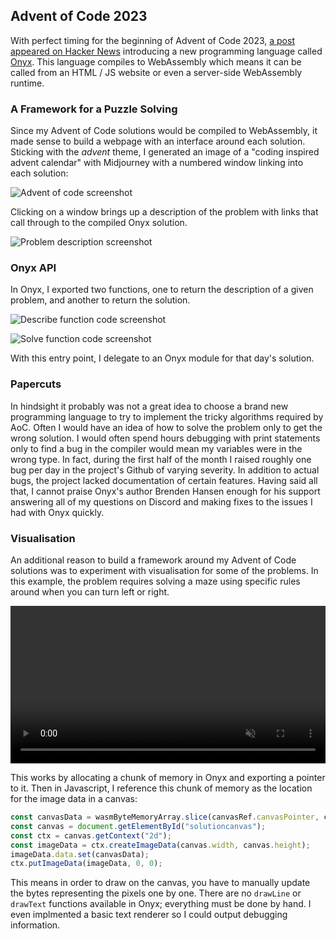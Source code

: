 ## Advent of Code 2023

With perfect timing for the beginning of Advent of Code 2023, [a post appeared on Hacker News](https://news.ycombinator.com/item?id=38489340) 
introducing a new programming language called [Onyx](https://onyxlang.io/). This language compiles to WebAssembly which means it can be called 
from an HTML / JS website or even a server-side WebAssembly runtime.

### A Framework for a Puzzle Solving

Since my Advent of Code solutions would be compiled to WebAssembly, it made sense to build a webpage with an interface around each solution.
Sticking with the *advent* theme, I generated an image of a "coding inspired advent calendar" with Midjourney with a numbered window linking
into each solution:

![Advent of code screenshot](AdventScreenshot1.png)

Clicking on a window brings up a description of the problem with links that call through to the compiled Onyx solution.

![Problem description screenshot](AdventScreenshot2.png)

### Onyx API

In Onyx, I exported two functions, one to return the description of a given problem, and another to return the solution.

![Describe function code screenshot](DescribeFunction.png)

![Solve function code screenshot](SolveFunction.png)

With this entry point, I delegate to an Onyx module for that day's solution.

### Papercuts

In hindsight it probably was not a great idea to choose a brand new programming language to try to implement the tricky algorithms required
by AoC. Often I would have an idea of how to solve the problem only to get the wrong solution. I would often spend hours debugging
with print statements only to find a bug in the compiler would mean my variables were in the wrong type. In fact, during the first half of
the month I raised roughly one bug per day in the project's Github of varying severity. In addition to actual bugs, the project lacked
documentation of certain features. Having said all that, I cannot praise Onyx's author Brenden Hansen enough for his support answering all
of my questions on Discord and making fixes to the issues I had with Onyx quickly.

### Visualisation

An additional reason to build a framework around my Advent of Code solutions was to experiment with visualisation for some of the problems. In
this example, the problem requires solving a maze using specific rules around when you can turn left or right.

<video width="100%" preload="auto" muted controls>
    <source src="Problem17Visualisation.mp4" type="video/mp4"/>
</video>

This works by allocating a chunk of memory in Onyx and exporting a pointer to it. Then in Javascript, I reference this chunk of memory as
the location for the image data in a canvas:

```javascript
const canvasData = wasmByteMemoryArray.slice(canvasRef.canvasPointer, canvasRef.canvasPointer + canvasRef.canvasSize);
const canvas = document.getElementById("solutioncanvas");
const ctx = canvas.getContext("2d");
const imageData = ctx.createImageData(canvas.width, canvas.height);
imageData.data.set(canvasData);
ctx.putImageData(imageData, 0, 0);
```

This means in order to draw on the canvas, you have to manually update the bytes representing the pixels one by one. There are no `drawLine`
or `drawText` functions available in Onyx; everything must be done by hand. I even implmented a basic text renderer so I could output
debugging information.

